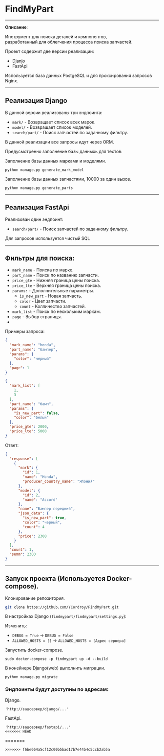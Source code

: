 # FindMyPart

___

**Описание**:

Инструмент для поиска деталей и компонентов,<br> разработанный для облегчения процесса поиска запчастей.

Проект содержит две версии реализации:

* Djanjo
* FastApi

Используется база данных PostgeSQL и для проксирования запросов Nginx.
___

## Реализация Django

В данной версии реализованы три эндпоинта:

* `mark/` - Возвращает список всех марок.
* `model/` - Возвращает список моделей.
* `search/part/` - Поиск запчастей по заданному фильтру.

В данной реализации все запросы идут через ORM.


Предусмотренно заполнение базы данныхь для тестов:

Заполнение базы данных марками и моделями.

```
python manage.py generate_mark_model
```

Заполнение базы данных запчастями, 10000 за один вызов.

```
python manage.py generate_parts
```

___

## Реализация FastApi

Реализован один эндпоинт:

* `search/part/` - Поиск запчастей по заданному фильтру.

Для запросов используется чистый SQL

___

## Фильтры для поиска:

* `mark_name` - Поиска по марке.
* `part_name` - Поиск по названию запчасти.
* `price_gte` - Нижняя граница цены поиска.
* `price_lte` - Верхняя граница цены поиска.
* `params:` - Дополнительные параметры.
    * `is_new_part` - Новая запчасть.
    * `color` - Цвет запчасти.
    * `count` - Колличество запчастей.
* `mark_list` - Поиск по нескольким маркам.
* `page` - Выбор страницы.
*

Примеры запроса:

```json
{
  "mark_name": "honda",
  "part_name": "бампер",
  "params": {
    "color": "черный"
  },
  "page": 1
}
```

```json
{
  "mark_list": [
    1,
    3
  ],
  "part_name": "бамп",
  "params": {
    "is_new_part": false,
    "color": "белый"
  },
  "price_gte": 2000,
  "price_lte": 5000
}
```

Ответ:

```json
{
  "response": [
    {
      "mark": {
        "id": 1,
        "name": "Honda",
        "producer_country_name": "Япония"
      },
      "model": {
        "id": 2,
        "name": "Accord"
      },
      "name": "Бампер передний",
      "json_data": {
        "is_new_part": true,
        "color": "черный",
        "count": 4
      },
      "price": 2300
    }
  ],
  "count": 1,
  "summ": 2300
}
```

___

## Запуск проекта (Используется Docker-compose).

Клонирование репозитория.

```bash
git clone https://github.com/YCordroy/FindMyPart.git
```

В настройках Django (`findmypart/findmypart/settings.py`):

Изменить:
* `DEBUG = True` -> `DEBUG = False`
* `ALLOWED_HOSTS = []` -> `ALLOWED_HOSTS = [Адрес сервера]`

Запустить docker-compose.
```
sudo docker-compose -p findmypart up -d --build
```

В конейнере Django(web) выполнить миграции.
```
python manage.py migrate
```

### Эндпоинты будут доступны по адресам:

Django.
```
'http://вашсервер/django/...'
```
FastApi.
```
'http://вашсервер/fastapi/...'
<<<<<<< HEAD
```
=======
```
>>>>>>> f6be664a5cf12c00b5bad17b7e44b4c5ccb2ab5a
